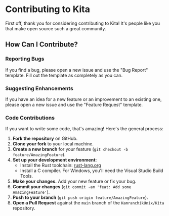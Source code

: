 # Contributing to Kita

First off, thank you for considering contributing to Kita! It's people like you that make open source such a great community.

## How Can I Contribute?

### Reporting Bugs
If you find a bug, please open a new issue and use the "Bug Report" template. Fill out the template as completely as you can.

### Suggesting Enhancements
If you have an idea for a new feature or an improvement to an existing one, please open a new issue and use the "Feature Request" template.

### Code Contributions
If you want to write some code, that's amazing! Here's the general process:

1.  **Fork the repository** on GitHub.
2.  **Clone your fork** to your local machine.
3.  **Create a new branch** for your feature (`git checkout -b feature/AmazingFeature`).
4.  **Set up your development environment:**
    *   Install the Rust toolchain: [rust-lang.org](https://rust-lang.org/)
    *   Install a C compiler. For Windows, you'll need the Visual Studio Build Tools.
5.  **Make your changes.** Add your new feature or fix your bug.
6.  **Commit your changes** (`git commit -am 'feat: Add some AmazingFeature'`).
7.  **Push to your branch** (`git push origin feature/AmazingFeature`).
8.  **Open a Pull Request** against the `main` branch of the `KamranchikUnix/Kita` repository.
